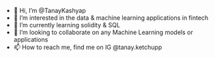 - 👋 Hi, I’m @TanayKashyap
- 👀 I’m interested in the data & machine learning applications in fintech 
- 🌱 I’m currently learning solidity & SQL 
- 💞️ I’m looking to collaborate on any Machine Learning models or applications 
- 📫 How to reach me, find me on IG @tanay.ketchupp 

<!---
TanayKashyap/TanayKashyap is a ✨ special ✨ repository because its `README.md` (this file) appears on your GitHub profile.
You can click the Preview link to take a look at your changes.
--->
